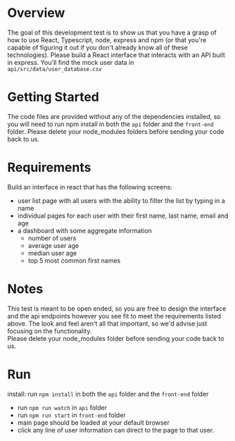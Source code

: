 # Overview

The goal of this development test is to show us that you have a grasp of how to use React, Typescript, node, express and npm (or that you're capable of figuring it out if you don't already know all of these technologies). Please build a React interface that interacts with an API built in express. You'll find the mock user data in `api/src/data/user_database.csv`

# Getting Started

The code files are provided without any of the dependencies installed, so you will need to run npm install in both the `api` folder and the `front-end` folder. Please delete your node_modules folders before sending your code back to us.

# Requirements

Build an interface in react that has the following screens:

- user list page with all users with the ability to filter the list by typing in a name
- individual pages for each user with their first name, last name, email and age
- a dashboard with some aggregate information
  - number of users
  - average user age
  - median user age
  - top 5 most common first names

# Notes

This test is meant to be open ended, so you are free to design the interface and the api endpoints however you see fit to meet the requirements listed above. The look and feel aren't all that important, so we'd advise just focusing on the functionality.  
Please delete your node_modules folder before sending your code back to us.

# Run

install: run `npm install` in both the `api` folder and the `front-end` folder
- run `npm run watch` in `api` folder
- run `npm run start` in `front-end` folder
- main page should be loaded at your default browser
- click any line of user information can direct to the page to that user.